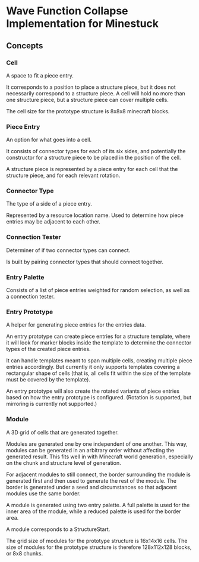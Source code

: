 
# Wave Function Collapse Implementation for Minestuck

## Concepts

### Cell

A space to fit a piece entry.

It corresponds to a position to place a structure piece, but it does not necessarily correspond to a structure piece.
A cell will hold no more than one structure piece, but a structure piece can cover multiple cells.

The cell size for the prototype structure is 8x8x8 minecraft blocks.

### Piece Entry

An option for what goes into a cell.

It consists of connector types for each of its six sides,
and potentially the constructor for a structure piece to be placed in the position of the cell.

A structure piece is represented by a piece entry for each cell that the structure piece, and for each relevant rotation.

### Connector Type

The type of a side of a piece entry.

Represented by a resource location name. Used to determine how piece entries may be adjacent to each other.

### Connection Tester

Determiner of if two connector types can connect.

Is built by pairing connector types that should connect together.

### Entry Palette

Consists of a list of piece entries weighted for random selection, as well as a connection tester.

### Entry Prototype

A helper for generating piece entries for the entries data.

An entry prototype can create piece entries for a structure template,
where it will look for marker blocks inside the template to determine the connector types of the created piece entries.

It can handle templates meant to span multiple cells, creating multiple piece entries accordingly.
But currently it only supports templates covering a rectangular shape of cells
(that is, all cells fit within the size of the template must be covered by the template).

An entry prototype will also create the rotated variants of piece entries based on how the entry prototype is configured.
(Rotation is supported, but mirroring is currently not supported.)

### Module

A 3D grid of cells that are generated together.

Modules are generated one by one independent of one another.
This way, modules can be generated in an arbitrary order without affecting the generated result.
This fits well in with Minecraft world generation, especially on the chunk and structure level of generation.

For adjacent modules to still connect, the border surrounding the module is generated first and then used to generate the rest of the module.
The border is generated under a seed and circumstances so that adjacent modules use the same border.

A module is generated using two entry palette.
A full palette is used for the inner area of the module, while a reduced palette is used for the border area.

A module corresponds to a StructureStart.

The grid size of modules for the prototype structure is 16x14x16 cells.
The size of modules for the prototype structure is therefore 128x112x128 blocks, or 8x8 chunks.
